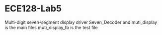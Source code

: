 # ECE128-Lab5

Multi-digit seven-segment display driver
Seven_Decoder and muti_display is the main files
muti_display_tb is the test file
